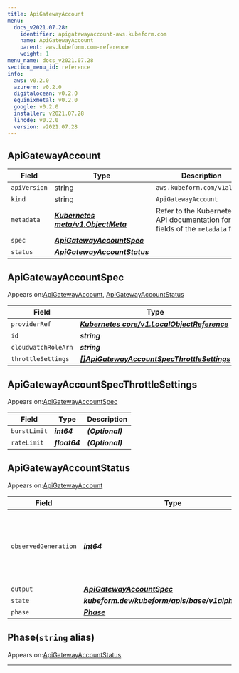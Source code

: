 ```yaml
---
title: ApiGatewayAccount
menu:
  docs_v2021.07.28:
    identifier: apigatewayaccount-aws.kubeform.com
    name: ApiGatewayAccount
    parent: aws.kubeform.com-reference
    weight: 1
menu_name: docs_v2021.07.28
section_menu_id: reference
info:
  aws: v0.2.0
  azurerm: v0.2.0
  digitalocean: v0.2.0
  equinixmetal: v0.2.0
  google: v0.2.0
  installer: v2021.07.28
  linode: v0.2.0
  version: v2021.07.28
---
```


## ApiGatewayAccount
| Field | Type | Description |
| ------ | ----- | ----------- |
| `apiVersion` | string | `aws.kubeform.com/v1alpha1` |
|    `kind` | string | `ApiGatewayAccount` |
| `metadata` | ***[Kubernetes meta/v1.ObjectMeta](https://v1-18.docs.kubernetes.io/docs/reference/generated/kubernetes-api/v1.18/#objectmeta-v1-meta)***|Refer to the Kubernetes API documentation for the fields of the `metadata` field.|
| `spec` | ***[ApiGatewayAccountSpec](#apigatewayaccountspec)***||
| `status` | ***[ApiGatewayAccountStatus](#apigatewayaccountstatus)***||
## ApiGatewayAccountSpec

Appears on:[ApiGatewayAccount](#apigatewayaccount), [ApiGatewayAccountStatus](#apigatewayaccountstatus)

| Field | Type | Description |
| ------ | ----- | ----------- |
| `providerRef` | ***[Kubernetes core/v1.LocalObjectReference](https://v1-18.docs.kubernetes.io/docs/reference/generated/kubernetes-api/v1.18/#localobjectreference-v1-core)***||
| `id` | ***string***||
| `cloudwatchRoleArn` | ***string***| ***(Optional)*** |
| `throttleSettings` | ***[[]ApiGatewayAccountSpecThrottleSettings](#apigatewayaccountspecthrottlesettings)***| ***(Optional)*** |
## ApiGatewayAccountSpecThrottleSettings

Appears on:[ApiGatewayAccountSpec](#apigatewayaccountspec)

| Field | Type | Description |
| ------ | ----- | ----------- |
| `burstLimit` | ***int64***| ***(Optional)*** |
| `rateLimit` | ***float64***| ***(Optional)*** |
## ApiGatewayAccountStatus

Appears on:[ApiGatewayAccount](#apigatewayaccount)

| Field | Type | Description |
| ------ | ----- | ----------- |
| `observedGeneration` | ***int64***| ***(Optional)*** Resource generation, which is updated on mutation by the API Server.|
| `output` | ***[ApiGatewayAccountSpec](#apigatewayaccountspec)***| ***(Optional)*** |
| `state` | ***kubeform.dev/kubeform/apis/base/v1alpha1.State***| ***(Optional)*** |
| `phase` | ***[Phase](#phase)***| ***(Optional)*** |
## Phase(`string` alias)

Appears on:[ApiGatewayAccountStatus](#apigatewayaccountstatus)

---
